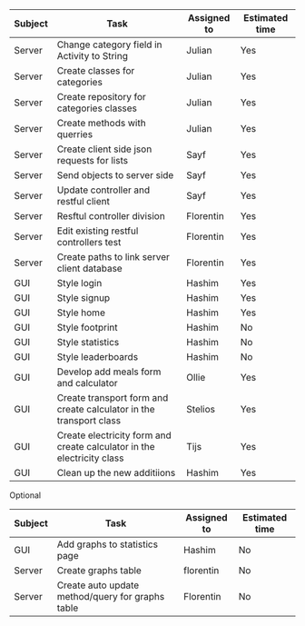 |Subject |Task | Assigned to | Estimated time |
 ------------ | ------------ | ------------- | ------------- 
 Server | Change category field in Activity to String | Julian | Yes
 Server | Create classes for categories| Julian | Yes
 Server | Create repository for categories classes | Julian | Yes
 Server | Create methods with querries | Julian | Yes
 Server | Create client side json requests for lists | Sayf | Yes
 Server | Send objects to server side | Sayf | Yes
 Server | Update controller and restful client | Sayf | Yes
 Server | Resftul controller division | Florentin | Yes
 Server | Edit existing restful controllers test | Florentin | Yes
 Server | Create paths to link server client database | Florentin | Yes
 GUI | Style login | Hashim | Yes
 GUI | Style signup | Hashim | Yes
 GUI | Style home | Hashim | Yes
 GUI | Style footprint | Hashim | No
 GUI | Style statistics | Hashim | No
 GUI | Style leaderboards | Hashim | No
 GUI | Develop add meals form and calculator| Ollie | Yes
 GUI | Create transport form and create calculator in the transport class | Stelios | Yes
 GUI | Create electricity form and create calculator in the electricity class | Tijs | Yes
 GUI | Clean up the new additiions | Hashim | Yes
 
 
 Optional
 
|Subject |Task | Assigned to | Estimated time |
 ------------ | ------------ | ------------- | ------------- 
 GUI | Add graphs to statistics page | Hashim | No
 Server | Create graphs table | florentin | No
 Server | Create auto update method/query for graphs table| Florentin | No
 
 
 